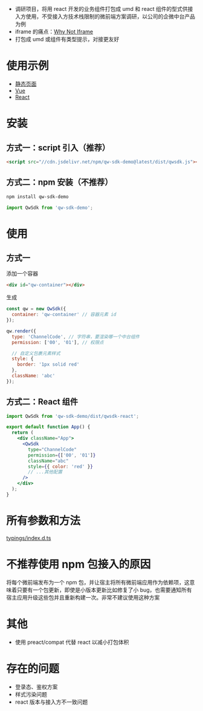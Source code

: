 - 调研项目，将用 react 开发的业务组件打包成 umd 和 react 组件的型式供接入方使用，不受接入方技术栈限制的微前端方案调研，以公司的企微中台产品为例
- iframe 的痛点：[Why Not Iframe](https://www.yuque.com/kuitos/gky7yw/gesexv)
- 打包成 umd 或组件有类型提示，对接更友好

# 使用示例

- [静态页面](https://codesandbox.io/s/qw-sdk-demo-static-shc61?file=/index.html)
- [Vue](https://codesandbox.io/s/qw-sdk-demo-vue-hxqhe?file=/src/App.vue)
- [React](https://codesandbox.io/s/qw-sdk-demo-react-fk63m?file=/src/App.js)

# 安装

## 方式一：script 引入（推荐）

```html
<script src="//cdn.jsdelivr.net/npm/qw-sdk-demo@latest/dist/qwsdk.js"></script>
```

## 方式二：npm 安装（不推荐）

```sh
npm install qw-sdk-demo
```

```js
import QwSdk from 'qw-sdk-demo';
```

# 使用

## 方式一

添加一个容器

```html
<div id="qw-container"></div>
```

生成

```javascript
const qw = new QwSdk({
  container: 'qw-container' // 容器元素 id
});

qw.render({
  type: 'ChannelCode', // 字符串，要渲染哪一个中台组件
  permission: ['00', '01'], // 权限点

  // 自定义包裹元素样式
  style: {
    border: '1px solid red'
  },
  className: 'abc'
});
```

## 方式二：React 组件

```jsx
import QwSdk from 'qw-sdk-demo/dist/qwsdk-react';

export default function App() {
  return (
    <div className="App">
      <QwSdk
        type="ChannelCode"
        permission={['00', '01']}
        className="abc"
        style={{ color: 'red' }}
        // ...其他配置
      />
    </div>
  );
}
```

# 所有参数和方法

[typings/index.d.ts](https://github.com/qxtang/qw-sdk-demo/blob/master/typings/index.d.ts)

# 不推荐使用 npm 包接入的原因

将每个微前端发布为一个 npm 包，并让宿主将所有微前端应用作为依赖项，这意味着只要有一个包更新，即使是小版本更新比如修复了小 bug，也需要通知所有宿主应用升级这些包并且重新构建一次。非常不建议使用这种方案

# 其他

- 使用 preact/compat 代替 react 以减小打包体积

# 存在的问题

- 登录态、鉴权方案
- 样式污染问题
- react 版本与接入方不一致问题
